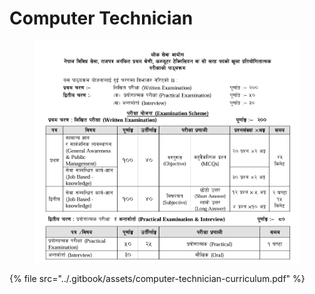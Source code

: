 # Computer Technician

<figure><img src="../.gitbook/assets/image (1).png" alt=""><figcaption></figcaption></figure>

{% file src="../.gitbook/assets/computer-technician-curriculum.pdf" %}


